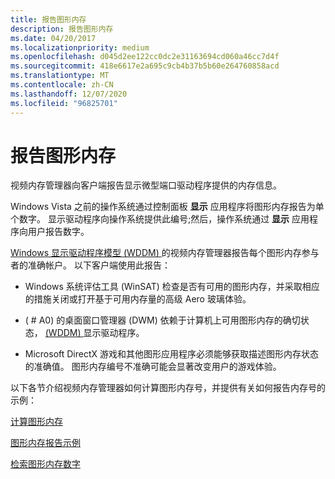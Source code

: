 ```yaml
---
title: 报告图形内存
description: 报告图形内存
ms.date: 04/20/2017
ms.localizationpriority: medium
ms.openlocfilehash: d045d2ee122cc0dc2e31163694cd060a46cc7d4f
ms.sourcegitcommit: 418e6617e2a695c9cb4b37b5b60e264760858acd
ms.translationtype: MT
ms.contentlocale: zh-CN
ms.lasthandoff: 12/07/2020
ms.locfileid: "96825701"
---
```

# <a name="reporting-graphics-memory"></a>报告图形内存


视频内存管理器向客户端报告显示微型端口驱动程序提供的内存信息。

Windows Vista 之前的操作系统通过控制面板 **显示** 应用程序将图形内存报告为单个数字。 显示驱动程序向操作系统提供此编号;然后，操作系统通过 **显示** 应用程序向用户报告数字。

[Windows 显示驱动程序模型 (WDDM) ](windows-vista-display-driver-model-design-guide.md)的视频内存管理器报告每个图形内存参与者的准确帐户。 以下客户端使用此报告：

-   Windows 系统评估工具 (WinSAT) 检查是否有可用的图形内存，并采取相应的措施关闭或打开基于可用内存量的高级 Aero 玻璃体验。

-    ( # A0) 的桌面窗口管理器 (DWM) 依赖于计算机上可用图形内存的确切状态， [ (WDDM) ](windows-vista-display-driver-model-design-guide.md) 显示驱动程序。

-   Microsoft DirectX 游戏和其他图形应用程序必须能够获取描述图形内存状态的准确值。 图形内存编号不准确可能会显著改变用户的游戏体验。

以下各节介绍视频内存管理器如何计算图形内存号，并提供有关如何报告内存号的示例：

[计算图形内存](calculating-graphics-memory.md)

[图形内存报告示例](examples-of-graphics-memory-reporting.md)

[检索图形内存数字](retrieving-graphics-memory-numbers.md)

 

 





